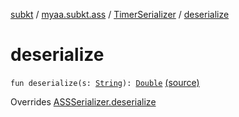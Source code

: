 [subkt](../../index.md) / [myaa.subkt.ass](../index.md) / [TimerSerializer](index.md) / [deserialize](./deserialize.md)

# deserialize

`fun deserialize(s: `[`String`](https://kotlinlang.org/api/latest/jvm/stdlib/kotlin/-string/index.html)`): `[`Double`](https://kotlinlang.org/api/latest/jvm/stdlib/kotlin/-double/index.html) [(source)](https://github.com/Myaamori/SubKt/blob/0.1.12/src/main/kotlin/myaa/subkt/ass/parser.kt#L768)

Overrides [ASSSerializer.deserialize](../-a-s-s-serializer/deserialize.md)

